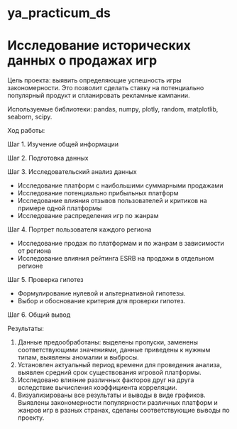 # ya_practicum_ds
# Исследование исторических данных о продажах игр

Цель проекта: выявить определяющие успешность игры закономерности. Это позволит сделать ставку на потенциально популярный продукт и спланировать рекламные кампании.

Используемые библиотеки: pandas, numpy, plotly, random, matplotlib, seaborn, scipy.

Ход работы:

Шаг 1. Изучение общей информации

Шаг 2. Подготовка данных

Шаг 3. Исследовательский анализ данных
- Исследование платформ с наибольшими суммарными продажами
- Исследование потенциально прибыльных платформ
- Исследование влияния отзывов пользователей и критиков на примере одной платформы
- Исследование распределения игр по жанрам

Шаг 4. Портрет пользователя каждого региона
- Исследование продаж по платформам и по жанрам в зависимости от региона
- Исследование влияния рейтинга ESRB на продажи в отдельном регионе

Шаг 5. Проверка гипотез
* Формулирование нулевой и альтернативной гипотезы. 
* Выбор и обоснование критерия для проверки гипотез.

Шаг 6. Общий вывод

Результаты:
1. Данные предообработаны: выделены пропуски, заменены соответствующими значениями, данные приведены к нужным типам, выявлены аномалии и выбросы.
2. Установлен актуальный период времени для проведения анализа, выявлен средний срок существования игровой платформы. 
3. Исследовано влияние различных факторов друг на друга вследствие вычисления коэффициента корреляции.
4. Визуализированы все результаты и выводы в виде графиков.
Выявлены закономерности популярности различных платформ и жанров игр в разных странах, сделаны соответствующие выводы по проекту.

